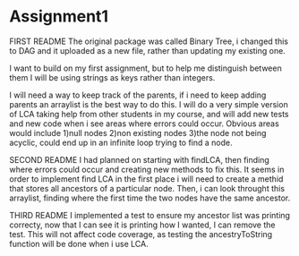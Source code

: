 # Assignment1
FIRST README
The original package was called Binary Tree, i changed this to DAG and it uploaded as a 
new file, rather than updating my existing one. 

I want to build on my first assignment, but to help me distinguish between them I will be
using strings as keys rather than integers.

I will need a way to keep track of the parents, if i need to keep adding parents an
arraylist is the best way to do this. 
I will do a very simple version of LCA taking help from other students in my course, 
and will add new tests and new code when i see areas where errors could occur.
Obvious areas would include 
1)null nodes
2)non existing nodes
3)the node not being acyclic, could end up in an infinite loop trying to find a node.

SECOND README
I had planned on starting with findLCA, then finding where errors could occur and 
creating new methods to fix this. It seems in order to implement find LCA in the first
place i will need to create a methid that stores all ancestors of a particular node.
Then, i can look throught this arraylist, finding where the first time the two nodes have
the same ancestor.

THIRD README
I implemented a test to ensure my ancestor list was printing correcty, now that I can see
it is printing how I wanted, I can remove the test. This will not affect code coverage, as
testing the ancestryToString function will be done when i use LCA. 

